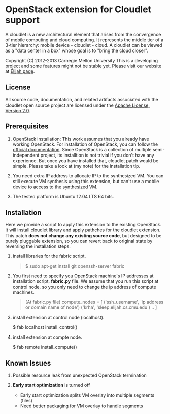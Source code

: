 OpenStack extension for Cloudlet support
========================================================
A cloudlet is a new architectural element that arises from the convergence of
mobile computing and cloud computing. It represents the middle tier of a
3-tier hierarchy:  mobile device - cloudlet - cloud.   A cloudlet can be
viewed as a "data center in a box" whose  goal is to "bring the cloud closer".

Copyright (C) 2012-2013 Carnegie Mellon University This is a developing project
and some features might not be stable yet.  Please visit our website at [Elijah
page](http://elijah.cs.cmu.edu/).



License
----------

All source code, documentation, and related artifacts associated with the
cloudlet open source project are licensed under the [Apache License, Version
2.0](http://www.apache.org/licenses/LICENSE-2.0.html).



Prerequisites
-------------

1. OpenStack installation: This work assumes that you already have working
   OpenStack.  For installation of OpenStack, you can follow the [official
   documentation](http://docs.openstack.org/grizzly/openstack-compute/install/apt/openstack-install-guide-apt-grizzly.pdf).
   Since OpenStack is a collection of multiple semi-independent project, its
   installtion is not trivial if you don't have any experience. But once you
   have installed that, cloudlet patch would be simple. Please take a look at
   (my note) for the installation tip.


2. You need extra IP address to allocate IP to the synthesized VM. You can
   still execute VM synthesis using this extension, but can't use a mobile
   device to access to the synthesized VM.

3. The tested platform is Ubuntu 12.04 LTS 64 bits.



Installation
------------

Here we provide a script to apply this extension to the existing OpenStack.
It will install cloudlet library and apply pathches for the cloudlet extension.
This patch **does not change any existing source code**, but designed to be
purely pluggable extension, so you can revert back to original state by
reversing the installation steps.

1. install libraries for the fabric script.

	> $ sudo apt-get install git openssh-server fabric

2.  You first need to specify you OpenStack machine's IP addresses at
	installation script, **fabric.py** file.  We assume that you run this
	script at control node, so you only need to change the ip address of
	compute machines.  
	
	> (At fabric.py file)
	> compute_nodes = [
	> 		('ssh_username', 'ip address or domain name of node')
	> 		('krha', 'sleep.elijah.cs.cmu.edu')
	> 		..
	> 		]


3. install extension at control node (localhost).

	$ fab localhost install_control()


3. install extension at compte node.

	$ fab remote install_compute()




Known Issues
----------

1. Possible resource leak from unexpected OpenStack termination

2. __Early start optimization__ is turned off
	- Early start optimization splits VM overlay into multiple segments (files) 
	- Need better packaging for VM overlay to handle segments

